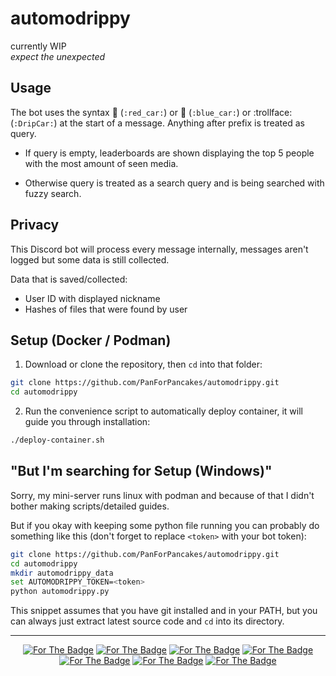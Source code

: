 # automodrippy

currently WIP  
*expect the unexpected*

## Usage

The bot uses the syntax 🚗 (`:red_car:`) or 🚙 (`:blue_car:`) or :trollface: (`:DripCar:`) at the start of a message.
Anything after prefix is treated as query.

- If query is empty, leaderboards are shown displaying the top 5 people with the most amount of seen media.

- Otherwise query is treated as a search query and is being searched with fuzzy search.

## Privacy

This Discord bot will process every message internally, messages aren't logged but some data is still collected.

Data that is saved/collected:
- User ID with displayed nickname
- Hashes of files that were found by user

## Setup (Docker / Podman)

1. Download or clone the repository, then `cd` into that folder:

```sh
git clone https://github.com/PanForPancakes/automodrippy.git
cd automodrippy
```

2. Run the convenience script to automatically deploy container, it will guide you through installation:

```sh
./deploy-container.sh
```

## "But I'm searching for Setup (Windows)"

Sorry, my mini-server runs linux with podman and because of that I didn't bother making scripts/detailed guides.

But if you okay with keeping some python file running you can probably do something like this (don't forget to replace `<token>` with your bot token):

```sh
git clone https://github.com/PanForPancakes/automodrippy.git
cd automodrippy
mkdir automodrippy_data
set AUTOMODRIPPY_TOKEN=<token>
python automodrippy.py
```

This snippet assumes that you have git installed and in your PATH, but you can always just extract latest source code and `cd` into its directory.

---

<p align="center">
    <a href="https://forthebadge.com"><img src="https://forthebadge.com/images/badges/open-source.svg" alt="For The Badge"/></a>
    <a href="https://forthebadge.com"><img src="https://forthebadge.com/images/badges/made-with-python.svg" alt="For The Badge"/></a>
    <a href="https://forthebadge.com"><img src="https://forthebadge.com/images/badges/built-by-codebabes.svg" alt="For The Badge"/></a>
    <a href="https://forthebadge.com"><img src="https://forthebadge.com/images/badges/powered-by-jeffs-keyboard.svg" alt="For The Badge"/></a>
    <a href="https://forthebadge.com"><img src="https://forthebadge.com/images/badges/kinda-sfw.svg" alt="For The Badge"/></a>
    <a href="https://forthebadge.com"><img src="https://forthebadge.com/images/badges/reading-6th-grade-level.svg" alt="For The Badge"/></a>
    <a href="https://forthebadge.com"><img src="https://forthebadge.com/images/badges/uses-badges.svg" alt="For The Badge"/></a>
</p>